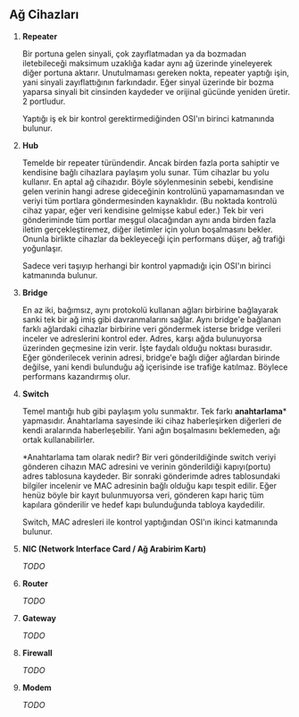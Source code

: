 ## Ağ Cihazları

1. **Repeater**

	Bir portuna gelen sinyali, çok zayıflatmadan ya da bozmadan iletebileceği maksimum uzaklığa kadar aynı ağ üzerinde yineleyerek diğer portuna aktarır. Unutulmaması gereken nokta, repeater yaptığı işin, yani sinyali zayıflattığının farkındadır. Eğer sinyal üzerinde bir bozma yaparsa sinyali bit cinsinden kaydeder ve orijinal gücünde yeniden üretir. 2 portludur.  

	Yaptığı iş ek bir kontrol gerektirmediğinden OSI'ın birinci katmanında bulunur.

2. **Hub**

	Temelde bir repeater türündendir. Ancak birden fazla porta sahiptir ve kendisine bağlı cihazlara paylaşım yolu sunar. Tüm cihazlar bu yolu kullanır. En aptal ağ cihazıdır. Böyle söylenmesinin sebebi, kendisine gelen verinin hangi adrese gideceğinin kontrolünü yapamamasından ve veriyi tüm portlara göndermesinden kaynaklıdır. (Bu noktada kontrolü cihaz yapar, eğer veri kendisine gelmişse kabul eder.) Tek bir veri gönderiminde tüm portlar meşgul olacağından aynı anda birden fazla iletim gerçekleştiremez, diğer iletimler için yolun boşalmasını bekler. Onunla birlikte cihazlar da bekleyeceği için performans düşer, ağ trafiği yoğunlaşır.  

	Sadece veri taşıyıp herhangi bir kontrol yapmadığı için OSI'ın birinci katmanında bulunur.

3. **Bridge**

	En az iki, bağımsız, aynı protokolü kullanan ağları birbirine bağlayarak sanki tek bir ağ imiş gibi davranmalarını sağlar. Aynı bridge'e bağlanan farklı ağlardaki cihazlar birbirine veri göndermek isterse bridge verileri inceler ve adreslerini kontrol eder. Adres, karşı ağda bulunuyorsa üzerinden geçmesine izin verir. İşte faydalı olduğu noktası burasıdır. Eğer gönderilecek verinin adresi, bridge'e bağlı diğer ağlardan birinde değilse, yani kendi bulunduğu ağ içerisinde ise trafiğe katılmaz. Böylece performans kazandırmış olur.

4. **Switch**
	
	Temel mantığı hub gibi paylaşım yolu sunmaktır. Tek farkı **anahtarlama*** yapmasıdır. Anahtarlama sayesinde iki cihaz haberleşirken diğerleri de kendi aralarında haberleşebilir. Yani ağın boşalmasını beklemeden, ağı ortak kullanabilirler.  

	*Anahtarlama tam olarak nedir? Bir veri gönderildiğinde switch veriyi gönderen cihazın MAC adresini ve verinin gönderildiği kapıyı(portu) adres tablosuna kaydeder. Bir sonraki gönderimde adres tablosundaki bilgiler incelenir ve MAC adresinin bağlı olduğu kapı tespit edilir. Eğer henüz böyle bir kayıt bulunmuyorsa veri, gönderen kapı hariç tüm kapılara gönderilir ve hedef kapı bulunduğunda tabloya kaydedilir.  

	Switch, MAC adresleri ile kontrol yaptığından OSI'ın ikinci katmanında bulunur.

5. **NIC (Network Interface Card / Ağ Arabirim Kartı)**

	*TODO*

6. **Router**

	*TODO*

7. **Gateway**

	*TODO*

8. **Firewall**

	*TODO*

9. **Modem**

	*TODO*
